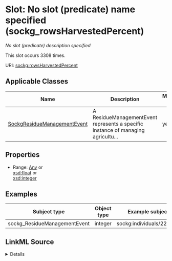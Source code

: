 

# Slot: No slot (predicate) name specified (sockg_rowsHarvestedPercent)


_No slot (predicate) description specified_






This slot occurs 3308 times.


URI: [sockg:rowsHarvestedPercent](https://idir.uta.edu/sockg-ontology/docs/rowsHarvestedPercent)



<!-- no inheritance hierarchy -->





## Applicable Classes

| Name | Description | Modifies Slot |
| --- | --- | --- |
| [SockgResidueManagementEvent](../classes/SockgResidueManagementEvent.md) | A ResidueManagementEvent represents a specific instance of managing agricultu... |  yes  |







## Properties

* Range: [Any](../classes/Any.md)&nbsp;or&nbsp;<br />[xsd:float](http://www.w3.org/2001/XMLSchema#float)&nbsp;or&nbsp;<br />[xsd:integer](http://www.w3.org/2001/XMLSchema#integer)






## Examples

| Subject type | Object type | Example subject | Example object | Occurrences |
| --- | --- | --- | --- | --- |
| sockg_ResidueManagementEvent | integer | sockg:individuals/227674 | 0 | 3308 |




## LinkML Source

<details>

```yaml
name: sockg_rowsHarvestedPercent
annotations:
  count:
    tag: count
    value: 3308
description: No slot (predicate) description specified
title: No slot (predicate) name specified
examples:
- object:
    example_object: '0'
    example_object_type: integer
    example_predicate: sockg:rowsHarvestedPercent
    example_subject: sockg:individuals/227674
    example_subject_type: sockg_ResidueManagementEvent
from_schema: soc-kg
rank: 1000
domain: sockg_ResidueManagementEvent
slot_uri: sockg:rowsHarvestedPercent
alias: sockg_rowsHarvestedPercent
domain_of:
- sockg_ResidueManagementEvent
range: Any
any_of:
- range: float
- range: integer

```
</details>